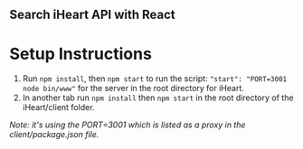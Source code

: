 ## Search iHeart API with React

# Setup Instructions
1. Run `npm install`, then `npm start` to run the script: `"start": "PORT=3001 node bin/www"` for the server in the root directory for iHeart.
2. In another tab run `npm install` then `npm start` in the root directory of the iHeart/client folder.

*Note: it's using the PORT=3001 which is listed as a proxy in the client/package.json file.*